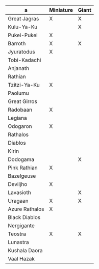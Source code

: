 
| a              | Miniature | Giant |
| -------------- | --------- | ----- |
| Great Jagras   | X         | X     |
| Kulu-Ya-Ku     |           | X     |
| Pukei-Pukei    | X         |       |
| Barroth        | X         | X     |
| Jyuratodus     | X         |       |
| Tobi-Kadachi   |           |       |
| Anjanath       |           |       |
| Rathian        |           |       |
| Tzitzi-Ya-Ku   | X         |       |
| Paolumu        |           |       |
| Great Girros   |           |       |
| Radobaan       | X         |       |
| Legiana        |           |       |
| Odogaron       | X         |       |
| Rathalos       |           |       |
| Diablos        |           |       |
| Kirin          |           |       |
| Dodogama       |           | X     |
| Pink Rathian   | X         |       |
| Bazelgeuse     |           |       |
| Deviljho       | X         |       |
| Lavasioth      |           | X     |
| Uragaan        | X         | X     |
| Azure Rathalos | X         |       |
| Black Diablos  |           |       |
| Nergigante     |           |       |
| Teostra        | X         | X     |
| Lunastra       |           |       |
| Kushala Daora  |           |       |
| Vaal Hazak     |           |       |

